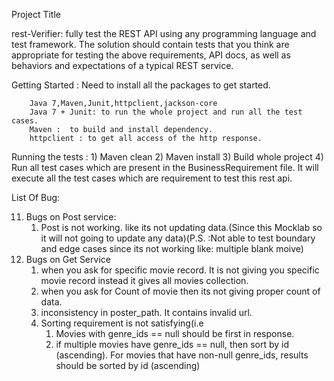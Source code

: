 Project Title

rest-Verifier:  fully test the REST API using any programming language and test framework.
                The solution should contain tests that you think are appropriate for testing the
                above requirements, API docs, as well as behaviors and expectations of a typical REST service.

Getting Started :
        Need to install all the packages to get started.

        Java 7,Maven,Junit,httpclient,jackson-core
        Java 7 + Junit: to run the whole project and run all the test cases.
        Maven :  to build and install dependency.
        httpclient : to get all access of the http response.



Running the tests :
                    1) Maven clean
                    2) Maven install
                    3) Build whole project
                    4) Run all test cases which are present in the BusinessRequirement file.
                    It will execute all the test cases which are requirement to test this rest api.

List Of Bug:

11. Bugs on Post service:
     1. Post is not working. like its not updating data.(Since this Mocklab
        so it will not going to update any data)(P.S. :Not able to test boundary
        and edge cases since its not working like: multiple blank moive)
 2. Bugs on Get Service
     1. when you ask for specific movie record. It is not giving you specific
        movie record instead it gives all movies collection.
     2. when you ask for Count of movie then its not giving proper count of data.
     3. inconsistency in poster_path. It contains invalid url.
     4. Sorting requirement is not satisfying(i.e
         1. Movies with genre_ids == null should be first in response.
         2. if multiple movies have genre_ids == null, then sort by id (ascending).
            For movies that have non-null genre_ids, results should be sorted by id (ascending)


